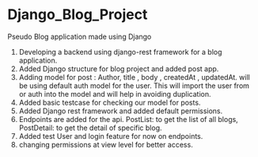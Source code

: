 # Django_Blog_Project
Pseudo Blog application made using Django
1. Developing a backend using django-rest framework for a blog application.
2. Added Django structure for blog project and added post app.
3. Adding model for post : Author, title , body , createdAt , updatedAt. will be using default auth model for the user. This will  import the user from or auth into the model and will help in avoiding duplication.
4. Added basic testcase for checking our model for posts.
5. Added Django rest framework and added default permissions.
6. Endpoints are added for the api. PostList: to get the list of all blogs, PostDetail: to get the detail of specific blog.
7. Added test User and login feature for now on endpoints.
8. changing permissions at view level for better access.